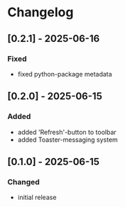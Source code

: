 # Changelog

## [0.2.1] - 2025-06-16

### Fixed

- fixed python-package metadata

## [0.2.0] - 2025-06-15

### Added

- added 'Refresh'-button to toolbar
- added Toaster-messaging system

## [0.1.0] - 2025-06-15

### Changed

- initial release

